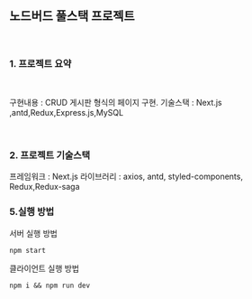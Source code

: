 ## 노드버드  풀스택 프로젝트

<br>

### 1. 프로젝트 요약

<br>

구현내용 : CRUD 게시판 형식의 페이지 구현.
기술스택 : Next.js ,antd,Redux,Express.js,MySQL

<br>

### 2. 프로젝트 기술스택

프레임워크 : Next.js
라이브러리 : axios, antd, styled-components, Redux,Redux-saga

### 5.실행 방법

서버 실행 방법

```
npm start
```

클라이언트 실행 방법

```
npm i && npm run dev
```